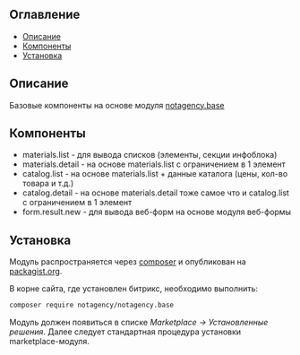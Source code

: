 ## Оглавление

* [Описание](#Описание)
* [Компоненты](#Компоненты)
* [Установка](#Установка)

## Описание
Базовые компоненты на основе модуля [notagency.base](https://github.com/notagency/notagency.base-module)

## Компоненты
* materials.list - для вывода списков (элементы, секции инфоблока)
* materials.detail - на основе materials.list с ограничением в 1 элемент
* catalog.list - на основе materials.list + данные каталога (цены, кол-во товара и т.д.)
* catalog.detail - на основе materials.detail тоже самое что и catalog.list с ограничением в 1 элемент
* form.result.new - для вывода веб-форм на основе модуля веб-формы

## Установка
Модуль распространяется через [composer](https://getcomposer.org/doc/00-intro.md) и опубликован на [packagist.org](https://packagist.org/packages/notagency/notagency.base).

В корне сайта, где установлен битрикс, необходимо выполнить:

```bash
composer require notagency/notagency.base
```

Модуль должен появиться в списке *Marketplace → Установленные решения*.
Далее следует стандартная процедура установки marketplace-модуля.